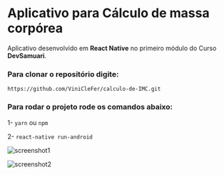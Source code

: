 # Aplicativo para Cálculo de massa corpórea
Aplicativo desenvolvido em **React Native** no primeiro módulo do Curso **DevSamuari**.

### Para clonar o repositório digite:
```
https://github.com/ViniCleFer/calculo-de-IMC.git
```

### Para rodar o projeto rode os comandos abaixo:
1- ``` yarn ``` ou ``` npm ```

2- ``` react-native run-android ```

![screenshot1](https://github.com/ViniCleFer/calculo-de-IMC/blob/master/src/assets/1.png)

![screenshot2](https://github.com/ViniCleFer/calculo-de-IMC/blob/master/src/assets/2.png)
